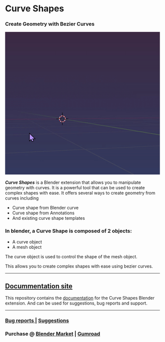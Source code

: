 # Curve Shapes
### Create Geometry with Bezier Curves

![AnnToCs2](docs/assets/AnnToCs.gif)

***Curve Shapes*** is a Blender extension that allows you to manipulate geometry with curves. It is a powerful tool that can be used to create complex shapes with ease. It offers several ways to create geometry from curves including 
* Curve shape from Blender curve
* Curve shape from Annotations
* And existing curve shape templates

### In blender, a Curve Shape is composed of 2 objects: 
* A curve object 
* A mesh object

The curve object is used to control the shape of the mesh object. 

This allows you to create complex shapes with ease using bezier curves.

***

## [Docummentation site](https://madponyinteractive.github.io/CurveShapes/)
This repository contains the [documentation](https://madponyinteractive.github.io/CurveShapes/) for the Curve Shapes Blender extension. And can be used for suggestions, bug reports and support.

***

### [Bug reports ](https://github.com/MadPonyInteractive/CurveShapes/issues) | [Suggestions](https://github.com/MadPonyInteractive/CurveShapes/discussions)

### Purchase @ [Blender Market](https://www.blendermarket.com/products/curve-shapes) | [Gumroad](https://mad-pony-interactive.gumroad.com/l/zttlm)
